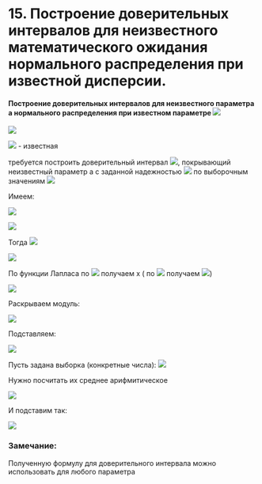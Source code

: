 # 15. Построение доверительных интервалов для неизвестного математического ожидания нормального распределения при известной дисперсии.

#### Построение доверительных интервалов для неизвестного параметра а нормального распределения при известном параметре ![](https://latex.codecogs.com/svg.latex?\sigma)

![](https://latex.codecogs.com/svg.latex?f_{\varepsilon&space;}(x)=\frac{1}{\sqrt{2\pi&space;}\sigma&space;}&space;\cdot&space;e^{\frac{-(x-a)^2}{\sigma&space;^{2}}})

![](https://latex.codecogs.com/svg.latex?\sigma) - известная

требуется построить доверительный интервал ![](https://latex.codecogs.com/svg.latex?(\tilde{a_{1}},\tilde{a_{2}})), покрывающий неизвестный параметр a с заданной надежностью ![](https://latex.codecogs.com/svg.latex?\gamma) по выборочным значениям ![](https://latex.codecogs.com/svg.latex?x_{1},x_{2},...,x_{n})

Имеем:

![](https://latex.codecogs.com/svg.latex?a=M_{\xi&space;})

![](https://latex.codecogs.com/svg.latex?\tilde{a}=\tilde{M_{\xi&space;}}=\frac{1}{n}\sum_{i=1}^{n}\xi_{i})

Тогда ![](https://latex.codecogs.com/svg.latex?\gamma&space;=&space;p(\left&space;|&space;\tilde{a}-a&space;\right&space;|<\varepsilon&space;)=p(\left&space;|&space;\tilde{M_{\xi&space;}}&space;-&space;M_{\xi}\right&space;|<\varepsilon&space;)=...=\Phi&space;(\frac{\varepsilon&space;\sqrt{n}}{\sqrt{D_{\xi&space;}}})=\Phi&space;(\frac{\varepsilon&space;\sqrt{n}}{\sigma&space;}))

![](https://latex.codecogs.com/svg.latex?\gamma&space;=&space;\Phi&space;(\frac{\varepsilon&space;\sqrt{n}}{\sigma&space;})&space;\rightarrow&space;\varepsilon&space;-&space;?)

По функции Лапласа по ![](https://latex.codecogs.com/svg.latex?\phi&space;(x)) получаем x ( по ![](https://latex.codecogs.com/svg.latex?\gamma) получаем ![](https://latex.codecogs.com/svg.latex?t_{\gamma&space;}))

![](https://latex.codecogs.com/svg.latex?\frac{\varepsilon&space;\sqrt{n}}{\sigma&space;}&space;=&space;t_{\gamma&space;}\Rightarrow&space;\varepsilon&space;=&space;\frac{t_{\gamma&space;}\cdot&space;\sigma&space;}{\sqrt{n}})

Раскрываем модуль:

![](https://latex.codecogs.com/svg.latex?\tilde{a}-\varepsilon&space;<&space;a&space;<&space;\tilde{a}&plus;\varepsilon&space;;&space;\tilde{a}-\varepsilon&space;=\tilde{a_{1}};\tilde{a}&plus;\varepsilon&space;=\tilde{a_{2}})

Подставляем:

![](https://latex.codecogs.com/svg.latex?\frac{1}{n}\sum_{i=1}^{n}\xi_{i}-&space;\frac{t_{\gamma&space;}\cdot&space;\sigma&space;}{\sqrt{n}}<a<\frac{1}{n}\sum_{i=1}^{n}\xi_{i}&plus;&space;\frac{t_{\gamma&space;}\cdot&space;\sigma&space;}{\sqrt{n}})

Пусть задана выборка (конкретные числа): ![](https://latex.codecogs.com/svg.latex?x_{1},x_{2},..,x_{n})

Нужно посчитать их среднее арифмитическое 

![](https://latex.codecogs.com/svg.latex?\bar{x}=\frac{1}{n}\sum_{i=1}^{n}\xi_{i})

И подставим так:

![](https://latex.codecogs.com/svg.latex?\bar{x}-&space;\frac{t_{\gamma&space;}\cdot&space;\sigma&space;}{\sqrt{n}}<a<\bar{x}&plus;&space;\frac{t_{\gamma&space;}\cdot&space;\sigma&space;}{\sqrt{n}})

### Замечание:
Полученную формулу для доверительного интервала можно использовать для любого параметра
